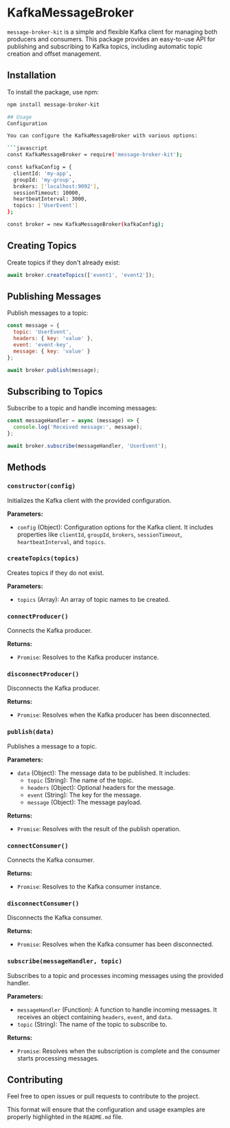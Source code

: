 # KafkaMessageBroker

`message-broker-kit` is a simple and flexible Kafka client for managing both producers and consumers. This package provides an easy-to-use API for publishing and subscribing to Kafka topics, including automatic topic creation and offset management.

## Installation

To install the package, use npm:

```bash
npm install message-broker-kit

## Usage
Configuration

You can configure the KafkaMessageBroker with various options:

```javascript
const KafkaMessageBroker = require('message-broker-kit');

const kafkaConfig = {
  clientId: 'my-app',
  groupId: 'my-group',
  brokers: ['localhost:9092'],
  sessionTimeout: 10000,
  heartbeatInterval: 3000,
  topics: ['UserEvent']
};

const broker = new KafkaMessageBroker(kafkaConfig);
```


## Creating Topics
Create topics if they don't already exist:

```javascript
await broker.createTopics(['event1', 'event2']);
```

## Publishing Messages
Publish messages to a topic:

```javascript
const message = {
  topic: 'UserEvent',
  headers: { key: 'value' },
  event: 'event-key',
  message: { key: 'value' }
};

await broker.publish(message);
```

## Subscribing to Topics
Subscribe to a topic and handle incoming messages:

```javascript
const messageHandler = async (message) => {
  console.log('Received message:', message);
};

await broker.subscribe(messageHandler, 'UserEvent');
```

## Methods

### `constructor(config)`

Initializes the Kafka client with the provided configuration.

**Parameters:**
- `config` (Object): Configuration options for the Kafka client. It includes properties like `clientId`, `groupId`, `brokers`, `sessionTimeout`, `heartbeatInterval`, and `topics`.

### `createTopics(topics)`

Creates topics if they do not exist.

**Parameters:**
- `topics` (Array): An array of topic names to be created.

### `connectProducer()`

Connects the Kafka producer.

**Returns:**
- `Promise`: Resolves to the Kafka producer instance.

### `disconnectProducer()`

Disconnects the Kafka producer.

**Returns:**
- `Promise`: Resolves when the Kafka producer has been disconnected.

### `publish(data)`

Publishes a message to a topic.

**Parameters:**
- `data` (Object): The message data to be published. It includes:
  - `topic` (String): The name of the topic.
  - `headers` (Object): Optional headers for the message.
  - `event` (String): The key for the message.
  - `message` (Object): The message payload.

**Returns:**
- `Promise`: Resolves with the result of the publish operation.

### `connectConsumer()`

Connects the Kafka consumer.

**Returns:**
- `Promise`: Resolves to the Kafka consumer instance.

### `disconnectConsumer()`

Disconnects the Kafka consumer.

**Returns:**
- `Promise`: Resolves when the Kafka consumer has been disconnected.

### `subscribe(messageHandler, topic)`

Subscribes to a topic and processes incoming messages using the provided handler.

**Parameters:**
- `messageHandler` (Function): A function to handle incoming messages. It receives an object containing `headers`, `event`, and `data`.
- `topic` (String): The name of the topic to subscribe to.

**Returns:**
- `Promise`: Resolves when the subscription is complete and the consumer starts processing messages.


## Contributing
Feel free to open issues or pull requests to contribute to the project.


This format will ensure that the configuration and usage examples are properly highlighted in the `README.md` file.




